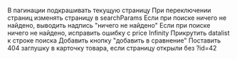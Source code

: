 В пагинации подкрашивать текущую страницу
При переключении страниц изменять страницу в searchParams
Если при поиске ничего не найдено, выводить надпись "ничего не найдено"
Если при поиске ничего не найдено, исправить ошибку с price Infinity
Прикрутить datalist к строке поиска
Добавить кнопку "добавить в сравнение"
Поставить 404 заглушку в карточку товара, если страницу открыли без ?id=42
